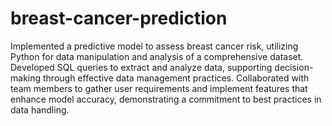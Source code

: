 # breast-cancer-prediction
Implemented a predictive model to assess breast cancer risk, utilizing Python for data manipulation and analysis of a comprehensive dataset.
Developed SQL queries to extract and analyze data, supporting decision-making through effective data management practices.
Collaborated with team members to gather user requirements and implement features that enhance model accuracy, demonstrating a commitment to best practices in data handling.
